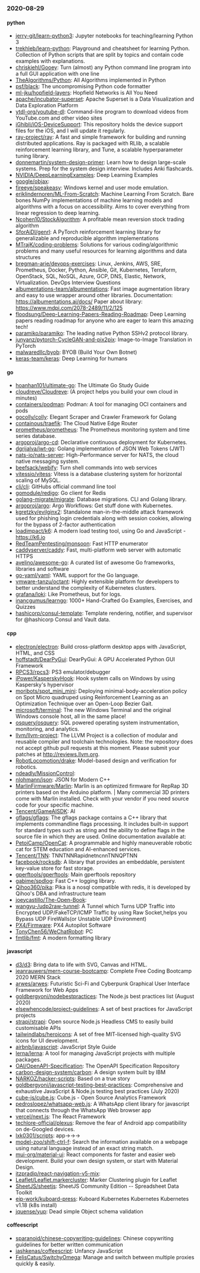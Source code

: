 ### 2020-08-29

#### python
* [jerry-git/learn-python3](https://github.com/jerry-git/learn-python3): Jupyter notebooks for teaching/learning Python 3
* [trekhleb/learn-python](https://github.com/trekhleb/learn-python):  Playground and cheatsheet for learning Python. Collection of Python scripts that are split by topics and contain code examples with explanations.
* [chriskiehl/Gooey](https://github.com/chriskiehl/Gooey): Turn (almost) any Python command line program into a full GUI application with one line
* [TheAlgorithms/Python](https://github.com/TheAlgorithms/Python): All Algorithms implemented in Python
* [psf/black](https://github.com/psf/black): The uncompromising Python code formatter
* [ml-jku/hopfield-layers](https://github.com/ml-jku/hopfield-layers): Hopfield Networks is All You Need
* [apache/incubator-superset](https://github.com/apache/incubator-superset): Apache Superset is a Data Visualization and Data Exploration Platform
* [ytdl-org/youtube-dl](https://github.com/ytdl-org/youtube-dl): Command-line program to download videos from YouTube.com and other video sites
* [iGhibli/iOS-DeviceSupport](https://github.com/iGhibli/iOS-DeviceSupport): This repository holds the device support files for the iOS, and I will update it regularly.
* [ray-project/ray](https://github.com/ray-project/ray): A fast and simple framework for building and running distributed applications. Ray is packaged with RLlib, a scalable reinforcement learning library, and Tune, a scalable hyperparameter tuning library.
* [donnemartin/system-design-primer](https://github.com/donnemartin/system-design-primer): Learn how to design large-scale systems. Prep for the system design interview. Includes Anki flashcards.
* [NVIDIA/DeepLearningExamples](https://github.com/NVIDIA/DeepLearningExamples): Deep Learning Examples
* [google/objax](https://github.com/google/objax): 
* [fireeye/speakeasy](https://github.com/fireeye/speakeasy): Windows kernel and user mode emulation.
* [eriklindernoren/ML-From-Scratch](https://github.com/eriklindernoren/ML-From-Scratch): Machine Learning From Scratch. Bare bones NumPy implementations of machine learning models and algorithms with a focus on accessibility. Aims to cover everything from linear regression to deep learning.
* [Ncohen10/StockAlgorithm](https://github.com/Ncohen10/StockAlgorithm): A profitable mean reversion stock trading algorithm
* [SforAiDl/genrl](https://github.com/SforAiDl/genrl): A PyTorch reinforcement learning library for generalizable and reproducible algorithm implementations
* [MTrajK/coding-problems](https://github.com/MTrajK/coding-problems): Solutions for various coding/algorithmic problems and many useful resources for learning algorithms and data structures
* [bregman-arie/devops-exercises](https://github.com/bregman-arie/devops-exercises): Linux, Jenkins, AWS, SRE, Prometheus, Docker, Python, Ansible, Git, Kubernetes, Terraform, OpenStack, SQL, NoSQL, Azure, GCP, DNS, Elastic, Network, Virtualization. DevOps Interview Questions
* [albumentations-team/albumentations](https://github.com/albumentations-team/albumentations): Fast image augmentation library and easy to use wrapper around other libraries. Documentation: https://albumentations.ai/docs/ Paper about library: https://www.mdpi.com/2078-2489/11/2/125
* [floodsung/Deep-Learning-Papers-Reading-Roadmap](https://github.com/floodsung/Deep-Learning-Papers-Reading-Roadmap): Deep Learning papers reading roadmap for anyone who are eager to learn this amazing tech!
* [paramiko/paramiko](https://github.com/paramiko/paramiko): The leading native Python SSHv2 protocol library.
* [junyanz/pytorch-CycleGAN-and-pix2pix](https://github.com/junyanz/pytorch-CycleGAN-and-pix2pix): Image-to-Image Translation in PyTorch
* [malwaredllc/byob](https://github.com/malwaredllc/byob): BYOB (Build Your Own Botnet)
* [keras-team/keras](https://github.com/keras-team/keras): Deep Learning for humans

#### go
* [hoanhan101/ultimate-go](https://github.com/hoanhan101/ultimate-go): The Ultimate Go Study Guide
* [cloudreve/Cloudreve](https://github.com/cloudreve/Cloudreve):  (A project helps you build your own cloud in minutes)
* [containers/podman](https://github.com/containers/podman): Podman: A tool for managing OCI containers and pods
* [gocolly/colly](https://github.com/gocolly/colly): Elegant Scraper and Crawler Framework for Golang
* [containous/traefik](https://github.com/containous/traefik): The Cloud Native Edge Router
* [prometheus/prometheus](https://github.com/prometheus/prometheus): The Prometheus monitoring system and time series database.
* [argoproj/argo-cd](https://github.com/argoproj/argo-cd): Declarative continuous deployment for Kubernetes.
* [dgrijalva/jwt-go](https://github.com/dgrijalva/jwt-go): Golang implementation of JSON Web Tokens (JWT)
* [nats-io/nats-server](https://github.com/nats-io/nats-server): High-Performance server for NATS, the cloud native messaging system.
* [beefsack/webify](https://github.com/beefsack/webify): Turn shell commands into web services
* [vitessio/vitess](https://github.com/vitessio/vitess): Vitess is a database clustering system for horizontal scaling of MySQL.
* [cli/cli](https://github.com/cli/cli): GitHubs official command line tool
* [gomodule/redigo](https://github.com/gomodule/redigo): Go client for Redis
* [golang-migrate/migrate](https://github.com/golang-migrate/migrate): Database migrations. CLI and Golang library.
* [argoproj/argo](https://github.com/argoproj/argo): Argo Workflows: Get stuff done with Kubernetes.
* [kgretzky/evilginx2](https://github.com/kgretzky/evilginx2): Standalone man-in-the-middle attack framework used for phishing login credentials along with session cookies, allowing for the bypass of 2-factor authentication
* [loadimpact/k6](https://github.com/loadimpact/k6): A modern load testing tool, using Go and JavaScript - https://k6.io
* [RedTeamPentesting/monsoon](https://github.com/RedTeamPentesting/monsoon): Fast HTTP enumerator
* [caddyserver/caddy](https://github.com/caddyserver/caddy): Fast, multi-platform web server with automatic HTTPS
* [avelino/awesome-go](https://github.com/avelino/awesome-go): A curated list of awesome Go frameworks, libraries and software
* [go-yaml/yaml](https://github.com/go-yaml/yaml): YAML support for the Go language.
* [vmware-tanzu/octant](https://github.com/vmware-tanzu/octant): Highly extensible platform for developers to better understand the complexity of Kubernetes clusters.
* [grafana/loki](https://github.com/grafana/loki): Like Prometheus, but for logs.
* [inancgumus/learngo](https://github.com/inancgumus/learngo): 1000+ Hand-Crafted Go Examples, Exercises, and Quizzes
* [hashicorp/consul-template](https://github.com/hashicorp/consul-template): Template rendering, notifier, and supervisor for @hashicorp Consul and Vault data.

#### cpp
* [electron/electron](https://github.com/electron/electron): Build cross-platform desktop apps with JavaScript, HTML, and CSS
* [hoffstadt/DearPyGui](https://github.com/hoffstadt/DearPyGui): DearPyGui: A GPU Accelerated Python GUI Framework
* [RPCS3/rpcs3](https://github.com/RPCS3/rpcs3): PS3 emulator/debugger
* [iPower/KasperskyHook](https://github.com/iPower/KasperskyHook): Hook system calls on Windows by using Kaspersky's hypervisor
* [moribots/spot_mini_mini](https://github.com/moribots/spot_mini_mini): Deploying minimal-body-acceleration policy on Spot Micro quadruped using Reinforcement Learning as an Optimization Technique over an Open-Loop Bezier Gait.
* [microsoft/terminal](https://github.com/microsoft/terminal): The new Windows Terminal and the original Windows console host, all in the same place!
* [osquery/osquery](https://github.com/osquery/osquery): SQL powered operating system instrumentation, monitoring, and analytics.
* [llvm/llvm-project](https://github.com/llvm/llvm-project): The LLVM Project is a collection of modular and reusable compiler and toolchain technologies. Note: the repository does not accept github pull requests at this moment. Please submit your patches at http://reviews.llvm.org.
* [RobotLocomotion/drake](https://github.com/RobotLocomotion/drake): Model-based design and verification for robotics.
* [ndeadly/MissionControl](https://github.com/ndeadly/MissionControl): 
* [nlohmann/json](https://github.com/nlohmann/json): JSON for Modern C++
* [MarlinFirmware/Marlin](https://github.com/MarlinFirmware/Marlin): Marlin is an optimized firmware for RepRap 3D printers based on the Arduino platform. | Many commercial 3D printers come with Marlin installed. Check with your vendor if you need source code for your specific machine.
* [Tencent/GameAISDK](https://github.com/Tencent/GameAISDK): AI
* [gflags/gflags](https://github.com/gflags/gflags): The gflags package contains a C++ library that implements commandline flags processing. It includes built-in support for standard types such as string and the ability to define flags in the source file in which they are used. Online documentation available at:
* [PetoiCamp/OpenCat](https://github.com/PetoiCamp/OpenCat): A programmable and highly maneuverable robotic cat for STEM education and AI-enhanced services.
* [Tencent/TNN](https://github.com/Tencent/TNN): TNNTNNRapidnetncnnTNNQPTNN
* [facebook/rocksdb](https://github.com/facebook/rocksdb): A library that provides an embeddable, persistent key-value store for fast storage.
* [gperftools/gperftools](https://github.com/gperftools/gperftools): Main gperftools repository
* [gabime/spdlog](https://github.com/gabime/spdlog): Fast C++ logging library.
* [Qihoo360/pika](https://github.com/Qihoo360/pika): Pika is a nosql compatible with redis, it is developed by Qihoo's DBA and infrastructure team
* [joeycastillo/The-Open-Book](https://github.com/joeycastillo/The-Open-Book): 
* [wangyu-/udp2raw-tunnel](https://github.com/wangyu-/udp2raw-tunnel): A Tunnel which Turns UDP Traffic into Encrypted UDP/FakeTCP/ICMP Traffic by using Raw Socket,helps you Bypass UDP FireWalls(or Unstable UDP Environment)
* [PX4/Firmware](https://github.com/PX4/Firmware): PX4 Autopilot Software
* [TonyChen56/WeChatRobot](https://github.com/TonyChen56/WeChatRobot): PC
* [fmtlib/fmt](https://github.com/fmtlib/fmt): A modern formatting library

#### javascript
* [d3/d3](https://github.com/d3/d3): Bring data to life with SVG, Canvas and HTML. 
* [jeanrauwers/mern-course-bootcamp](https://github.com/jeanrauwers/mern-course-bootcamp): Complete Free Coding Bootcamp 2020 MERN Stack
* [arwes/arwes](https://github.com/arwes/arwes): Futuristic Sci-Fi and Cyberpunk Graphical User Interface Framework for Web Apps
* [goldbergyoni/nodebestpractices](https://github.com/goldbergyoni/nodebestpractices):  The Node.js best practices list (August 2020)
* [elsewhencode/project-guidelines](https://github.com/elsewhencode/project-guidelines): A set of best practices for JavaScript projects
* [strapi/strapi](https://github.com/strapi/strapi):  Open source Node.js Headless CMS to easily build customisable APIs
* [tailwindlabs/heroicons](https://github.com/tailwindlabs/heroicons): A set of free MIT-licensed high-quality SVG icons for UI development.
* [airbnb/javascript](https://github.com/airbnb/javascript): JavaScript Style Guide
* [lerna/lerna](https://github.com/lerna/lerna):  A tool for managing JavaScript projects with multiple packages.
* [OAI/OpenAPI-Specification](https://github.com/OAI/OpenAPI-Specification): The OpenAPI Specification Repository
* [carbon-design-system/carbon](https://github.com/carbon-design-system/carbon): A design system built by IBM
* [NARKOZ/hacker-scripts](https://github.com/NARKOZ/hacker-scripts): Based on a true story
* [goldbergyoni/javascript-testing-best-practices](https://github.com/goldbergyoni/javascript-testing-best-practices):   Comprehensive and exhaustive JavaScript & Node.js testing best practices (July 2020)
* [cube-js/cube.js](https://github.com/cube-js/cube.js):  Cube.js - Open Source Analytics Framework
* [pedroslopez/whatsapp-web.js](https://github.com/pedroslopez/whatsapp-web.js): A WhatsApp client library for javascript that connects through the WhatsApp Web browser app
* [vercel/next.js](https://github.com/vercel/next.js): The React Framework
* [techlore-official/plexus](https://github.com/techlore-official/plexus): Remove the fear of Android app compatibility on de-Googled devices.
* [lxk0301/scripts](https://github.com/lxk0301/scripts): app->->->
* [model-zoo/shift-ctrl-f](https://github.com/model-zoo/shift-ctrl-f):  Search the information available on a webpage using natural language instead of an exact string match.
* [mui-org/material-ui](https://github.com/mui-org/material-ui): React components for faster and easier web development. Build your own design system, or start with Material Design.
* [itzpradip/react-navigation-v5-mix](https://github.com/itzpradip/react-navigation-v5-mix): 
* [Leaflet/Leaflet.markercluster](https://github.com/Leaflet/Leaflet.markercluster): Marker Clustering plugin for Leaflet
* [SheetJS/sheetjs](https://github.com/SheetJS/sheetjs):  SheetJS Community Edition -- Spreadsheet Data Toolkit
* [eip-work/kuboard-press](https://github.com/eip-work/kuboard-press): Kuboard  Kubernetes  Kubernetes  Kubernetes v1.18 (k8s install) 
* [jquense/yup](https://github.com/jquense/yup): Dead simple Object schema validation

#### coffeescript
* [sparanoid/chinese-copywriting-guidelines](https://github.com/sparanoid/chinese-copywriting-guidelines): Chinese copywriting guidelines for better written communication
* [jashkenas/coffeescript](https://github.com/jashkenas/coffeescript): Unfancy JavaScript
* [FelisCatus/SwitchyOmega](https://github.com/FelisCatus/SwitchyOmega): Manage and switch between multiple proxies quickly & easily.

